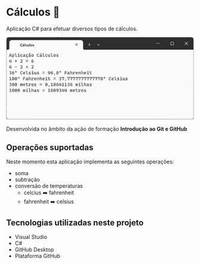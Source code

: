# Cálculos :1234:
 Aplicação C# para efetuar diversos tipos de cálculos.

 ![Aplicação Cálculos](aplicacao-calculos.png)

 Desenvolvida no âmbito da ação de formação
 **Introdução ao Git e GitHub**

## Operações suportadas

Neste momento esta aplicação implementa as seguintes operações:

- soma
- subtração
- conversão de temperaturas
    - celcius :arrow_right: fahrenheit
    - fahrenheit :arrow_right: celsius


## Tecnologias utilizadas neste projeto

- Visual Studio
- C#
- GitHub Desktop
- Plataforma GitHub
